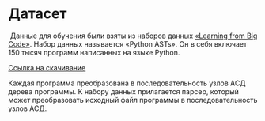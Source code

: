# Датасет

​	Данные для обучения были взяты из наборов данных [«Learning from Big Code»](http://learnbigcode.github.io/datasets/). Набор данных называется «Python ASTs». Он в себя включает 150 тысяч программ написанных на языке Python.

[Ссылка на скачивание](http://www.srl.inf.ethz.ch/py150)

Каждая программа преобразована в последовательность узлов АСД дерева программы. К набору данных прилагается парсер, который может преобразовать исходный файл программы в последовательность узлов АСД.